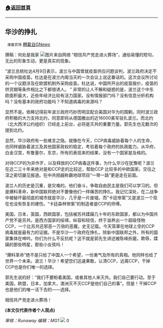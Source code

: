 ###  [:house:返回首頁](https://github.com/ourhimalayas/txt)
---

## 华沙的挣扎
` 澳喜农场` [轉載自GNews](https://gnews.org/zh-hans/1080093/)

撰稿：何处是我家
![]()![](https://gnews.org/wp-content/uploads/2021/04/121-2-1.png)图片来自网络
“相信共产党走进火葬场”，通俗易懂的短句，无比的形象生动，更是真实的现象。

“波兰总统杜达4月9日表示，波兰与中国曾就疫苗供应问题谈判，波兰政府决定不采购中国疫苗。杜达是在波兰内阁当天的一次会议上说这番话的。这次会议所讨论的一个议题涉及在欧盟机制外采购疫苗。杜达说，中国所开出的疫苗报价，疫苗的供货期等条件相比之下都很诱人。 ” 非常的让人不解和疑惑的是，波兰这个中东欧面积最大，近些年经济比较有活力国家。没有情报部门吗？没有信息分析机构吗？没有基本的政府功能吗？不知道病毒的来源吗？

显然不是。依稀记得前年波兰政府巧妙而明显配合美国对华为的围剿。同时波兰政府积极的大力支持北约，同意即将从德国撤出的近16000美军驻扎波兰。而北约（北大西洋公约组织）已经走上前台，必将是灭共的重要力量。郭先生也无数次的提到北约。

显然，华沙政府有一些难言之隐。就像在今天，CCP病毒威胁着每个人的生命，也同样威胁着波兰及其他国家政权的稳定，考验着每个政府的执政能力。从华府，白金汉宫，布鲁塞尔，东京，所有的表现来的结果，没有一个国家是及格的。

对待CCP的为非作歹，以及释放的CCP病毒这件事，为什么华沙在犹豫呢？波兰在近二三十年来绝对是和CCP走的比较近，帮助CCP 比较多的中欧国家。交往之深之密切屡见报道。在中共觊觎称霸地球项目“一带一路”更是走在前面。

波兰人的历史是沉重，是灾难的。他们奋斗，争取自由民主是我们可以学习的。但是爆料革命，新中国联邦绝对不要像他们一样痛苦的挣扎。我记忆深处，在二战争中被破坏最彻底的城市就是华沙，几乎是一片废墟。而“卡廷惨案”又是波兰一个现在也没有恢复的硬伤。“卡廷森林惨案”的制造者是CCP的师傅。

美国，日本，英国，西欧国家，包括被苏共蹂躏几十年的东欧国家，都以为中国共产党不是苏共。是西方国家的绥靖，纵容和轻信，终于滋养出一个超级怪物CCP，一个比苏共还邪恶一万倍的恶魔，史无记载。今天笼罩在地球上空的CCP病毒就是最有力的证据。不是华沙一个政府在挣扎，除新中国联邦之外，所有的国家集体在呻吟。你们为什么不反抗呢？这不就是郭先生讲述被陈峰折磨，欺辱，蹂躏的那些明星，那些小女孩吗！

“爆料革命”绝不是只给了中国人一个希望，一份勇气及所有的真相。他同样也给了世界一个未来。波兰！华沙！希望您们迅速果敢，认清CCP，远离CCP，干掉CCP也是你们唯一的选择。

郭先生说的好：“我们不要盼着美国，或者其他人来灭共。我们自己要行动。至于美国，欧盟，日本，加拿大，澳洲灭不灭CCP是他们自己的事”。但是！干掉CCP也是他们的唯一活下去的——选择。

相信共产党走进火葬场！

**(**本文仅代表作者个人观点**)**

*审核：Runaway 编辑：MG1*
![]()![](https://gnews.org/wp-content/uploads/2021/04/1-澳喜Logo.jpeg)
0
